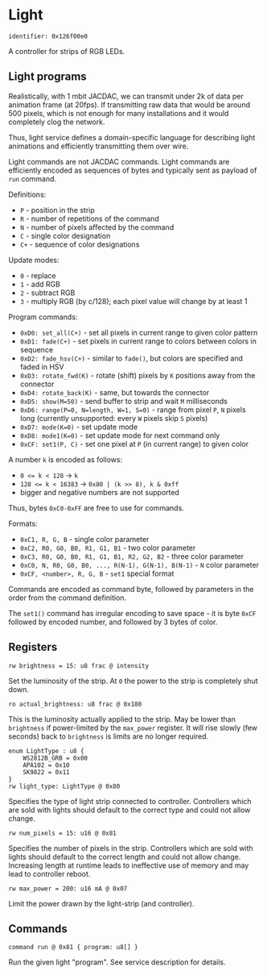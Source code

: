 # Light

    identifier: 0x126f00e0

A controller for strips of RGB LEDs.

## Light programs

Realistically, with 1 mbit JACDAC, we can transmit under 2k of data per animation frame (at 20fps).
If transmitting raw data that would be around 500 pixels, which is not enough for many
installations and it would completely clog the network.

Thus, light service defines a domain-specific language for describing light animations
and efficiently transmitting them over wire.

Light commands are not JACDAC commands.
Light commands are efficiently encoded as sequences of bytes and typically sent as payload
of `run` command.

Definitions:
* `P` - position in the strip
* `R` - number of repetitions of the command
* `N` - number of pixels affected by the command
* `C` - single color designation
* `C+` - sequence of color designations

Update modes:
* `0` - replace
* `1` - add RGB
* `2` - subtract RGB
* `3` - multiply RGB (by c/128); each pixel value will change by at least 1

Program commands:
* `0xD0: set_all(C+)` - set all pixels in current range to given color pattern
* `0xD1: fade(C+)` - set pixels in current range to colors between colors in sequence
* `0xD2: fade_hsv(C+)` - similar to `fade()`, but colors are specified and faded in HSV
* `0xD3: rotate_fwd(K)` - rotate (shift) pixels by `K` positions away from the connector
* `0xD4: rotate_back(K)` - same, but towards the connector
* `0xD5: show(M=50)` - send buffer to strip and wait `M` milliseconds
* `0xD6: range(P=0, N=length, W=1, S=0)` - range from pixel `P`, `N` pixels long
  (currently unsupported: every `W` pixels skip `S` pixels)
* `0xD7: mode(K=0)` - set update mode
* `0xD8: mode1(K=0)` - set update mode for next command only
* `0xCF: set1(P, C)` - set one pixel at `P` (in current range) to given color

A number `k` is encoded as follows:
* `0 <= k < 128` -> `k`
* `128 <= k < 16383` -> `0x80 | (k >> 8), k & 0xff`
* bigger and negative numbers are not supported

Thus, bytes `0xC0-0xFF` are free to use for commands.

Formats:
* `0xC1, R, G, B` - single color parameter
* `0xC2, R0, G0, B0, R1, G1, B1` - two color parameter
* `0xC3, R0, G0, B0, R1, G1, B1, R2, G2, B2` - three color parameter
* `0xC0, N, R0, G0, B0, ..., R(N-1), G(N-1), B(N-1)` - `N` color parameter
* `0xCF, <number>, R, G, B` - `set1` special format

Commands are encoded as command byte, followed by parameters in the order
from the command definition.

The `set1()` command has irregular encoding to save space - it is byte `0xCF` followed by encoded
number, and followed by 3 bytes of color.

## Registers

    rw brightness = 15: u8 frac @ intensity

Set the luminosity of the strip.
At `0` the power to the strip is completely shut down.

    ro actual_brightness: u8 frac @ 0x180

This is the luminosity actually applied to the strip.
May be lower than `brightness` if power-limited by the `max_power` register.
It will rise slowly (few seconds) back to `brightness` is limits are no longer required.
 
    enum LightType : u8 {
        WS2812B_GRB = 0x00
        APA102 = 0x10
        SK9822 = 0x11
    }
    rw light_type: LightType @ 0x80

Specifies the type of light strip connected to controller.
Controllers which are sold with lights should default to the correct type
and could not allow change.

    rw num_pixels = 15: u16 @ 0x81

Specifies the number of pixels in the strip.
Controllers which are sold with lights should default to the correct length
and could not allow change.
Increasing length at runtime leads to ineffective use of memory and may lead to controller reboot.

    rw max_power = 200: u16 mA @ 0x07

Limit the power drawn by the light-strip (and controller).

## Commands

    command run @ 0x81 { program: u8[] }

Run the given light "program". See service description for details.
